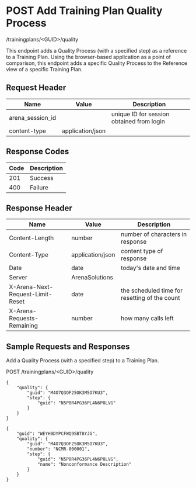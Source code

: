 # POST Add Training Plan Quality Process


/trainingplans/&lt;GUID&gt;/quality

This endpoint adds a Quality Process \(with a specified step\) as a reference to a Training Plan.  Using the browser\-based application as a point of comparison, this endpoint adds a specific Quality Process to the Reference view of a specific Training Plan.

## Request Header

| Name | Value | Description |
|  --- |  --- |  --- | 
| arena_session_id |   | unique ID for session obtained from login |
| content\-type | application/json |   |

## Response Codes

| Code | Description |
|  --- |  --- | 
| 201 | Success |
| 400 | Failure |

## Response Header

| Name | Value | Description |
|  --- |  --- |  --- | 
| Content\-Length | number | number of characters in response |
| Content\-Type | application/json | content type of response |
| Date | date | today's date and time |
| Server | ArenaSolutions |   |
| X\-Arena\-Next\-Request\-Limit\-Reset  | date | the scheduled time for resetting of the count |
| X\-Arena\-Requests\-Remaining  | number | how many calls left |

## Sample Requests and Responses
Add a Quality Process \(with a specified step\) to  a Training Plan.



POST /trainingplans/&lt;GUID&gt;/quality



```
{
    "quality": {
        "guid": "M4O7Q3OF25OK3M5O7KU3",
        "step": {
            "guid": "N5P8R4PG36PL4N6P8LVG"
        }
    }
}
```


```
{
    "guid": "WEYH0DYPCFWQ9SBT8YJG",
    "quality": {
        "guid": "M4O7Q3OF25OK3M5O7KU3",
        "number": "NCMR-000001",
        "step": {
            "guid": "N5P8R4PG36PL4N6P8LVG",
            "name": "Nonconformance Description"
        }
    }
}
```
